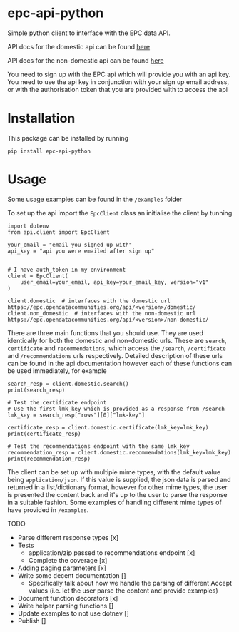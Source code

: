 epc-api-python
========================

Simple python client to interface with the EPC data API.

API docs for the domestic api can be found [here](https://epc.opendatacommunities.org/docs/api/domestic)

API docs for the non-domestic api can be found [here](https://epc.opendatacommunities.org/docs/api/non-domestic)

You need to sign up with the EPC api which will provide you with an api key. You need to use
the api key in conjunction with your sign up email address, or with the authorisation
token that you are provided with to access the api

# Installation

This package can be installed by running
```
pip install epc-api-python
```

# Usage
Some usage examples can be found in the `/examples` folder

To set up the api import the `EpcClient` class an initialise the client by tunning

```commandline
import dotenv
from api.client import EpcClient

your_email = "email you signed up with"
api_key = "api you were emailed after sign up"


# I have auth_token in my environment
client = EpcClient(
    user_email=your_email, api_key=your_email_key, version="v1"
)

client.domestic  # interfaces with the domestic url https://epc.opendatacommunities.org/api/<version>/domestic/
client.non_domestic  # interfaces with the non-domestic url https://epc.opendatacommunities.org/api/<version>/non-domestic/
```

There are three main functions that you should use. They are used identically
for both the domestic and non-domestic urls. These are `search`, `certificate` and `recommendations`, which 
access the `/search`, `/certificate` and `/recommendations` urls respectively. Detailed description of these urls
can be found in the api documentation however each of these functions can be used immediately, 
for example

```commandline
search_resp = client.domestic.search()
print(search_resp)

# Test the certificate endpoint
# Use the first lmk_key which is provided as a response from /search
lmk_key = search_resp["rows"][0]["lmk-key"]

certificate_resp = client.domestic.certificate(lmk_key=lmk_key)
print(certificate_resp)

# Test the recommendations endpoint with the same lmk_key
recommendation_resp = client.domestic.recommendations(lmk_key=lmk_key)
print(recommendation_resp)
```

The client can be set up with multiple mime types, with the default value being
`application/json`. If this value is supplied, the json data is parsed and returned in a 
list/dictionary format, however for other mime types, the user is presented the 
content back and it's up to the user to parse the response in a suitable
fashion. Some examples of handling different mime types of have provided in `/examples`.

TODO
- Parse different response types [x]
- Tests
  - application/zip passed to recommendations endpoint [x]
  - Complete the coverage [x]
- Adding paging parameters [x]
- Write some decent documentation []
  - Specifically talk about how we handle the parsing of different Accept values (i.e. let the user parse the content and provide examples)
- Document function decorators [x]
- Write helper parsing functions []
- Update examples to not use dotnev []
- Publish []
